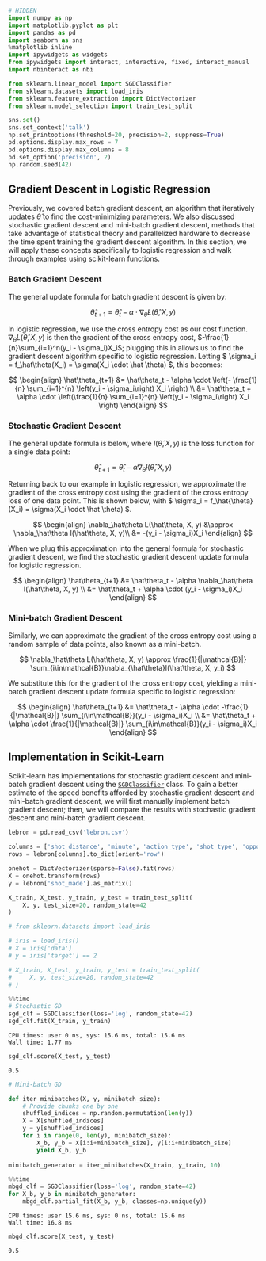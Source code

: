 

```python
# HIDDEN
import numpy as np
import matplotlib.pyplot as plt
import pandas as pd
import seaborn as sns
%matplotlib inline
import ipywidgets as widgets
from ipywidgets import interact, interactive, fixed, interact_manual
import nbinteract as nbi

from sklearn.linear_model import SGDClassifier
from sklearn.datasets import load_iris
from sklearn.feature_extraction import DictVectorizer
from sklearn.model_selection import train_test_split

sns.set()
sns.set_context('talk')
np.set_printoptions(threshold=20, precision=2, suppress=True)
pd.options.display.max_rows = 7
pd.options.display.max_columns = 8
pd.set_option('precision', 2)
np.random.seed(42)
```

## Gradient Descent in Logistic Regression

Previously, we covered batch gradient descent, an algorithm that iteratively updates $\hat\theta$ to find the cost-minimizing parameters. We also discussed stochastic gradient descent and mini-batch gradient descent, methods that take advantage of statistical theory and parallelized hardware to decrease the time spent training the gradient descent algorithm. In this section, we will apply these concepts specifically to logistic regression and walk through examples using scikit-learn functions.

### Batch Gradient Descent

The general update formula for batch gradient descent is given by:

$$
\hat\theta_{t+1} = \hat\theta_t - \alpha \cdot \nabla_\hat\theta L(\hat\theta, X, y)
$$

In logistic regression, we use the cross entropy cost as our cost function. $\nabla_\hat\theta L(\hat\theta, X, y)$ is then the gradient of the cross entropy cost, $-\frac{1}{n}\sum_{i=1}^n(y_i - \sigma_i)X_i$; plugging this in allows us to find the gradient descent algorithm specific to logistic regression. Letting $ \sigma_i = f_\hat\theta(X_i) = \sigma(X_i \cdot \hat \theta) $, this becomes:

$$
\begin{align}
\hat\theta_{t+1} &= \hat\theta_t - \alpha \cdot \left(- \frac{1}{n} \sum_{i=1}^{n} \left(y_i - \sigma_i\right) X_i \right) \\
&= \hat\theta_t + \alpha \cdot \left(\frac{1}{n} \sum_{i=1}^{n} \left(y_i - \sigma_i\right) X_i \right)
\end{align}
$$

### Stochastic Gradient Descent

The general update formula is below, where $l(\hat\theta, X, y)$ is the loss function for a single data point:

$$
\hat\theta_{t+1} = \hat\theta_t - \alpha \nabla_\hat\theta l(\hat\theta, X, y)
$$

Returning back to our example in logistic regression, we approximate the gradient of the cross entropy cost using the gradient of the cross entropy loss of one data point. This is shown below, with $ \sigma_i = f_\hat{\theta}(X_i) = \sigma(X_i \cdot \hat \theta) $.

$$
\begin{align}
\nabla_\hat\theta L(\hat\theta, X, y) &\approx \nabla_\hat\theta l(\hat\theta, X, y)\\
&= -(y_i - \sigma_i)X_i
\end{align}
$$

When we plug this approximation into the general formula for stochastic gradient descent, we find the stochastic gradient descent update formula for logistic regression.

$$
\begin{align}
\hat\theta_{t+1} &= \hat\theta_t - \alpha \nabla_\hat\theta l(\hat\theta, X, y) \\
&= \hat\theta_t + \alpha \cdot (y_i - \sigma_i)X_i
\end{align}
$$

### Mini-batch Gradient Descent

Similarly, we can approximate the gradient of the cross entropy cost using a random sample of data points, also known as a mini-batch.

$$
\nabla_\hat\theta L(\hat\theta, X, y) \approx \frac{1}{|\mathcal{B}|} \sum_{i\in\mathcal{B}}\nabla_{\hat\theta}l(\hat\theta, X, y_i)
$$

We substitute this for the gradient of the cross entropy cost, yielding a mini-batch gradient descent update formula specific to logistic regression:

$$
\begin{align}
\hat\theta_{t+1} &= \hat\theta_t - \alpha \cdot -\frac{1}{|\mathcal{B}|} \sum_{i\in\mathcal{B}}(y_i - \sigma_i)X_i \\
&= \hat\theta_t + \alpha \cdot \frac{1}{|\mathcal{B}|} \sum_{i\in\mathcal{B}}(y_i - \sigma_i)X_i
\end{align}
$$

## Implementation in Scikit-Learn

Scikit-learn has implementations for stochastic gradient descent and mini-batch gradient descent using the [`SGDClassifier`](http://scikit-learn.org/stable/modules/generated/sklearn.linear_model.SGDClassifier.html) class. To gain a better estimate of the speed benefits afforded by stochastic gradient descent and mini-batch gradient descent, we will first manually implement batch gradient descent; then, we will compare the results with stochastic gradient descent and mini-batch gradient descent.


```python
lebron = pd.read_csv('lebron.csv')

columns = ['shot_distance', 'minute', 'action_type', 'shot_type', 'opponent']
rows = lebron[columns].to_dict(orient='row')

onehot = DictVectorizer(sparse=False).fit(rows)
X = onehot.transform(rows)
y = lebron['shot_made'].as_matrix()

X_train, X_test, y_train, y_test = train_test_split(
    X, y, test_size=20, random_state=42
)
```


```python
# from sklearn.datasets import load_iris

# iris = load_iris()
# X = iris['data']
# y = iris['target'] == 2

# X_train, X_test, y_train, y_test = train_test_split(
#     X, y, test_size=20, random_state=42
# )
```


```python
%%time
# Stochastic GD
sgd_clf = SGDClassifier(loss='log', random_state=42)
sgd_clf.fit(X_train, y_train)
```

    CPU times: user 0 ns, sys: 15.6 ms, total: 15.6 ms
    Wall time: 1.77 ms



```python
sgd_clf.score(X_test, y_test)
```




    0.5




```python
# Mini-batch GD

def iter_minibatches(X, y, minibatch_size):
    # Provide chunks one by one
    shuffled_indices = np.random.permutation(len(y))
    X = X[shuffled_indices]
    y = y[shuffled_indices]
    for i in range(0, len(y), minibatch_size):
        X_b, y_b = X[i:i+minibatch_size], y[i:i+minibatch_size]
        yield X_b, y_b
        
minibatch_generator = iter_minibatches(X_train, y_train, 10)
```


```python
%%time
mbgd_clf = SGDClassifier(loss='log', random_state=42)
for X_b, y_b in minibatch_generator:
    mbgd_clf.partial_fit(X_b, y_b, classes=np.unique(y))
```

    CPU times: user 15.6 ms, sys: 0 ns, total: 15.6 ms
    Wall time: 16.8 ms



```python
mbgd_clf.score(X_test, y_test)
```




    0.5



